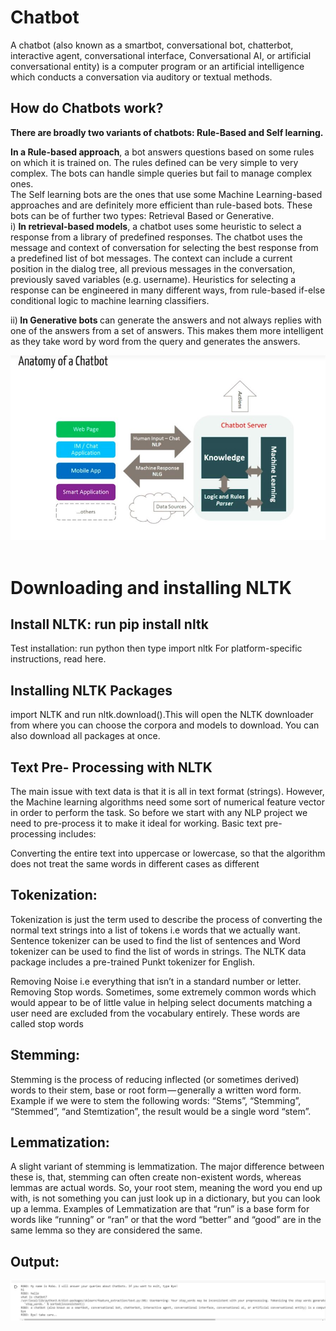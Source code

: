 
# Chatbot
A chatbot (also known as a smartbot, conversational bot, chatterbot, interactive agent, conversational interface, Conversational AI, or artificial conversational entity) is a computer program or an artificial intelligence which conducts a conversation via auditory or textual methods.



## How do Chatbots work?
<b>There are broadly two variants of chatbots: Rule-Based and Self learning.</b><br/>

<b>In a Rule-based approach</b>, a bot answers questions based on some rules on which it is trained on. The rules defined can be very simple to very complex. The bots can handle simple queries but fail to manage complex ones.<br/>
The Self learning bots are the ones that use some Machine Learning-based approaches and are definitely more efficient than rule-based bots. These bots can be of further two types: Retrieval Based or Generative.<br/>
i) <b>In retrieval-based models</b>, a chatbot uses some heuristic to select a response from a library of predefined responses. The chatbot uses the message and context of conversation for selecting the best response from a predefined list of bot messages. The context can include a current position in the dialog tree, all previous messages in the conversation, previously saved variables (e.g. username). Heuristics for selecting a response can be engineered in many different ways, from rule-based if-else conditional logic to machine learning classifiers.<br/>





ii)<b> In Generative bots </b>can generate the answers and not always replies with one of the answers from a set of answers. This makes them more intelligent as they take word by word from the query and generates the answers.<br/>  

<img src="caps1.JPG" /> <br/><br/>


# Downloading and installing NLTK


## Install NLTK: run pip install nltk
Test installation: run python then type import nltk
For platform-specific instructions, read here.

## Installing NLTK Packages
import NLTK and run nltk.download().This will open the NLTK downloader from where you can choose the corpora and models to download. You can also download all packages at once.

## Text Pre- Processing with NLTK
The main issue with text data is that it is all in text format (strings). However, the Machine learning algorithms need some sort of numerical feature vector in order to perform the task. So before we start with any NLP project we need to pre-process it to make it ideal for working. Basic text pre-processing includes:

Converting the entire text into uppercase or lowercase, so that the algorithm does not treat the same words in different cases as different

## Tokenization: 
Tokenization is just the term used to describe the process of converting the normal text strings into a list of tokens i.e words that we actually want. Sentence tokenizer can be used to find the list of sentences and Word tokenizer can be used to find the list of words in strings.
The NLTK data package includes a pre-trained Punkt tokenizer for English.

Removing Noise i.e everything that isn’t in a standard number or letter.
Removing Stop words. Sometimes, some extremely common words which would appear to be of little value in helping select documents matching a user need are excluded from the vocabulary entirely. These words are called stop words

## Stemming: 
Stemming is the process of reducing inflected (or sometimes derived) words to their stem, base or root form — generally a written word form. Example if we were to stem the following words: “Stems”, “Stemming”, “Stemmed”, “and Stemtization”, the result would be a single word “stem”.

## Lemmatization: 
A slight variant of stemming is lemmatization. The major difference between these is, that, stemming can often create non-existent words, whereas lemmas are actual words. So, your root stem, meaning the word you end up with, is not something you can just look up in a dictionary, but you can look up a lemma. Examples of Lemmatization are that “run” is a base form for words like “running” or “ran” or that the word “better” and “good” are in the same lemma so they are considered the same.



## Output:

<img src="caps.JPG" /> <br/>

